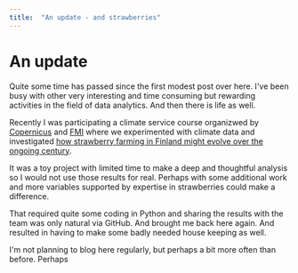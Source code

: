 ```yaml
---
title:  "An update - and strawberries"
---
```


# An update

Quite some time has passed since the first modest post over here.
I've been busy with other very interesting and time consuming but rewarding 
activities in the field of data analytics. And then there is life as well.

Recently I was participating a climate service course organizwed by 
[Copernicus](https://www.copernicus.eu/en) and [FMI](https://en.ilmatieteenlaitos.fi/) where 
we experimented with
climate data and investigated [how strawberry farming in Finland might evolve over the 
ongoing century](https://github.com/juhariis/cds-fin-strawberry).

It was a toy project with limited time to make a deep and thoughtful analysis
so I would not use those results for real.
Perhaps with some additional work and more variables supported by 
expertise in strawberries could make a difference.

That required quite some coding in Python and sharing the results with the team was 
only natural via GitHub.
And brought me back here again. 
And resulted in having to make some badly needed house keeping as well.

I'm not planning to blog here regularly, but perhaps a bit more often than before.
Perhaps
